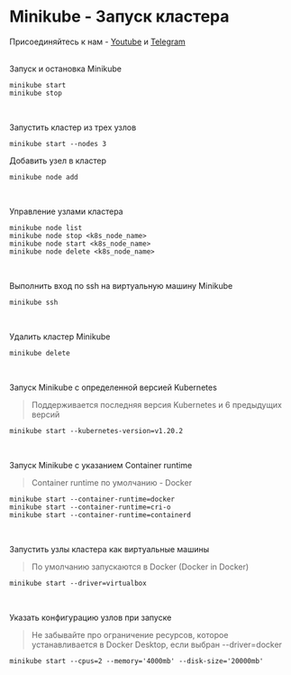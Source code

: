 # Minikube - Запуск кластера

Присоединяйтесь к нам - [Youtube](https://www.youtube.com/channel/UCqC3c7UHtwoX2wy7fdHc6gg) и [Telegram](https://t.me/devops_mops)
<br><br>

Запуск и остановка Minikube
```
minikube start
minikube stop
```
<br>

Запустить кластер из трех узлов
```
minikube start --nodes 3
```

Добавить узел в кластер
```
minikube node add
```
<br>

Управление узлами кластера
```
minikube node list
minikube node stop <k8s_node_name>
minikube node start <k8s_node_name>
minikube node delete <k8s_node_name>
```
<br>

Выполнить вход по ssh на виртуальную машину Minikube
```
minikube ssh
```
<br>

Удалить кластер Minikube
```
minikube delete
```
<br>

Запуск Minikube с определенной версией Kubernetes
> Поддерживается последняя версия Kubernetes и 6 предыдущих версий
```
minikube start --kubernetes-version=v1.20.2
```
<br>

Запуск Minikube с указанием Container runtime 
> Container runtime по умолчанию - Docker
```
minikube start --container-runtime=docker
minikube start --container-runtime=cri-o
minikube start --container-runtime=containerd
```
<br>

Запустить узлы кластера как виртуальные машины
> По умолчанию запускаются в Docker (Docker in Docker)
```
minikube start --driver=virtualbox
```
<br>

Указать конфигурацию узлов при запуске
> Не забывайте про ограничение ресурсов, которое устанавливается в Docker Desktop, если выбран --driver=docker
```
minikube start --cpus=2 --memory='4000mb' --disk-size='20000mb'
```